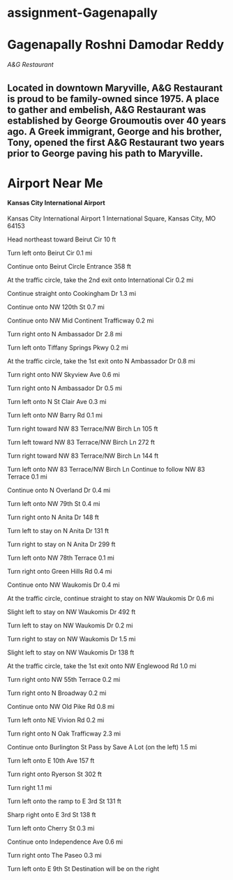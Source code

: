# assignment-Gagenapally
# Gagenapally Roshni Damodar Reddy
###### A&G Restaurant

Located in downtown Maryville, 
A&G Restaurant is proud to be **family-owned** since 1975.
A place to gather and embelish, A&G Restaurant was established by **George Groumoutis** over 40 years ago. A Greek immigrant, George and his brother, Tony, opened the first A&G Restaurant two years prior to George paving his path to Maryville.
--------------------------------------------------------------------------
# Airport Near Me
#### Kansas City International Airport

Kansas City International Airport
1 International Square, Kansas City, MO 64153

Head northeast toward Beirut Cir
10 ft

Turn left onto Beirut Cir
0.1 mi

Continue onto Beirut Circle Entrance
358 ft

At the traffic circle, take the 2nd exit onto International Cir
0.2 mi

Continue straight onto Cookingham Dr
1.3 mi

Continue onto NW 120th St
0.7 mi

Continue onto NW Mid Continent Trafficway
0.2 mi

Turn right onto N Ambassador Dr
2.8 mi

Turn left onto Tiffany Springs Pkwy
0.2 mi

At the traffic circle, take the 1st exit onto N Ambassador Dr
0.8 mi

Turn right onto NW Skyview Ave
0.6 mi

Turn right onto N Ambassador Dr
0.5 mi

Turn left onto N St Clair Ave
0.3 mi

Turn left onto NW Barry Rd
0.1 mi

Turn right toward NW 83 Terrace/NW Birch Ln
105 ft

Turn left toward NW 83 Terrace/NW Birch Ln
272 ft

Turn right toward NW 83 Terrace/NW Birch Ln
144 ft

Turn left onto NW 83 Terrace/NW Birch Ln
 Continue to follow NW 83 Terrace
0.1 mi

Continue onto N Overland Dr
0.4 mi

Turn left onto NW 79th St
0.4 mi

Turn right onto N Anita Dr
148 ft

Turn left to stay on N Anita Dr
131 ft

Turn right to stay on N Anita Dr
299 ft

Turn left onto NW 78th Terrace
0.1 mi

Turn right onto Green Hills Rd
0.4 mi

Continue onto NW Waukomis Dr
0.4 mi

At the traffic circle, continue straight to stay on NW Waukomis Dr
0.6 mi

Slight left to stay on NW Waukomis Dr
492 ft

Turn left to stay on NW Waukomis Dr
0.2 mi

Turn right to stay on NW Waukomis Dr
1.5 mi

Slight left to stay on NW Waukomis Dr
138 ft

At the traffic circle, take the 1st exit onto NW Englewood Rd
1.0 mi

Turn right onto NW 55th Terrace
0.2 mi

Turn right onto N Broadway
0.2 mi

Continue onto NW Old Pike Rd
0.8 mi

Turn left onto NE Vivion Rd
0.2 mi

Turn right onto N Oak Trafficway
2.3 mi

Continue onto Burlington St
 Pass by Save A Lot (on the left)
1.5 mi

Turn left onto E 10th Ave
157 ft

Turn right onto Ryerson St
302 ft

Turn right
1.1 mi

Turn left onto the ramp to E 3rd St
131 ft

Sharp right onto E 3rd St
138 ft

Turn left onto Cherry St
0.3 mi

Continue onto Independence Ave
0.6 mi

Turn right onto The Paseo
0.3 mi

Turn left onto E 9th St
 Destination will be on the right



